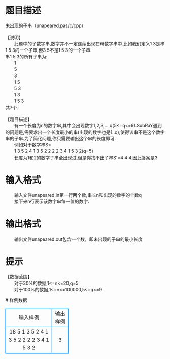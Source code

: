 # 

 
 # 题目描述 
<p>
未出现的子串（unapeared.pas/c/cpp)<br><br>【说明】<br>　　此题中的子数字串,数字并不一定连续出现在母数字串中.比如我们定义1 3是串1 5 3的一个子串,但3 5不是1 5 3的一个子串.<br>串1 5 3的所有子串为:<br>　　1<br>　　5<br>　　3<br>　　1 5<br>　　5 3<br>　　1 3<br>　　1 5 3<br>共7个.<br><br>【题目描述】<br>　　有一个长度为n的数字串,其中会出现数字1,2,3,...,q(5<=q<=9).SubRaY遇到的问题是,需要求出一个长度最小的串(出现的数字也是1..q),使得该串不是这个数字串的子串.为了简化问题,你只需要输出这个串的长度即可.<br>　　例如对于数字串S=<br>　　1 3 5 2 4 1 3 5 2 2 2 2 3 4 1 5 3 2(q=5)<br>　　长度为1和2的数字子串全出现过,但是你找不出子串S'=4 4 4.因此答案是3<br></p> 

 
 # 输入格式 
<p>
　　输入文件unapeared.in第一行两个数,串长n和出现的数字的个数q<br>　　接下来n行表示该数字串每一位的数字.<br></p> 

 
 # 输出格式 
<p>
　　输出文件unapeared.out包含一个数，即未出现的子串的最小长度</p> 

 
 # 提示 
<p>
【数据范围】<br>　　对于30%的数据,1<=n<=20,q=5<br>　　对于100%的数据,1<=n<=100000,5<=q<=9<br></p> 
# 样例数据
<style>
        table,table tr th, table tr td { border:1px solid #0094ff; }
        table { width: 200px; min-height: 25px; line-height: 25px; text-align: center; border-collapse: collapse;}   
    </style>
<table>
	<tr>
		<td>输入样例</td>
		<td>输出样例</td>
	</tr>
<tr><td>18 5
1
3
5
2
4
1
3
5
2
2
2
2
3
4
1
5
3
2
</td><td>3</td></tr></table>
